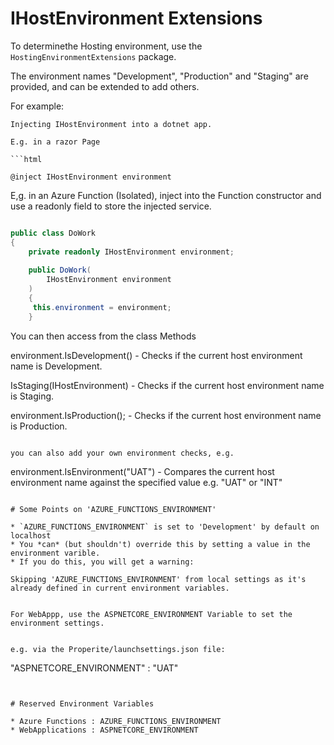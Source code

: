 # IHostEnvironment Extensions

To determinethe Hosting environment, use the `HostingEnvironmentExtensions` package.

The environment names "Development", "Production" and "Staging" are
provided, and can be extended to add others.

For example:

```
Injecting IHostEnvironment into a dotnet app.

E.g. in a razor Page

```html

@inject IHostEnvironment environment

```

E,g. in an Azure Function (Isolated), inject into the Function
constructor and use a readonly field to store the injected service.

```c#

public class DoWork
{
    private readonly IHostEnvironment environment;
		      
    public DoWork(
        IHostEnvironment environment
	)
    {
	 this.environment = environment;
    }

```

You can then access from the class Methods


environment.IsDevelopment() - Checks if the current host environment name is
Development. 

IsStaging(IHostEnvironment) - Checks if the current host environment
name is Staging.

environment.IsProduction(); - Checks if the current host environment name is Production. 

```

you can also add your own environment checks, e.g.

```

environment.IsEnvironment("UAT") - Compares the current host environment name against the specified value e.g. "UAT" or "INT" 

```

# Some Points on 'AZURE_FUNCTIONS_ENVIRONMENT'

* `AZURE_FUNCTIONS_ENVIRONMENT` is set to 'Development' by default on localhost
* You *can* (but shouldn't) override this by setting a value in the environment varible. 
* If you do this, you will get a warning:

```
    Skipping 'AZURE_FUNCTIONS_ENVIRONMENT' from local settings as it's already defined in current environment variables.

```

For WebAppp, use the ASPNETCORE_ENVIRONMENT Variable to set the
environment settings.


e.g. via the Properite/launchsettings.json file:

```
 "ASPNETCORE_ENVIRONMENT" : "UAT"
```


# Reserved Environment Variables

* Azure Functions : AZURE_FUNCTIONS_ENVIRONMENT
* WebApplications : ASPNETCORE_ENVIRONMENT
